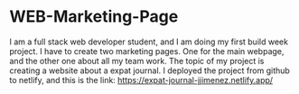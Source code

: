 # WEB-Marketing-Page
I am a full stack web developer student, and I am doing my first build week project.  I have to create two marketing pages. One for the main webpage, and the other one about all my team work.  The topic of my project is creating a website about a expat journal. I deployed the project from github to netlify, and this is the link:
https://expat-journal-jjimenez.netlify.app/